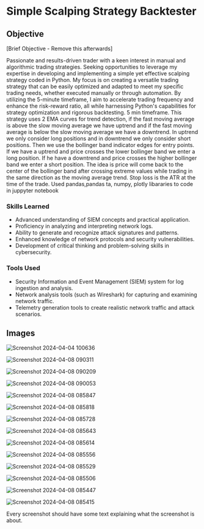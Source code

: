 # Simple Scalping Strategy Backtester

## Objective
[Brief Objective - Remove this afterwards]

Passionate and results-driven trader with a keen interest in manual and algorithmic trading strategies. Seeking opportunities to leverage my expertise in developing and implementing a simple yet effective scalping strategy coded in Python. My focus is on creating a versatile trading strategy that can be easily optimized and adapted to meet my specific trading needs, whether executed manually or through automation. By utilizing the 5-minute timeframe, I aim to accelerate trading frequency and enhance the risk-reward ratio, all while harnessing Python's capabilities for strategy optimization and rigorous backtesting. 5 min timeframe. This strategy uses 2 EMA curves for trend detection, if the fast moving average is above the slow moving average we have uptrend and if the fast moving average is
below the slow moving average we have a downtrend. In uptrend we only consider long positions and in downtrend we only consider short positions. Then we use the bollinger band indicator edges for entry points. If we have a uptrend and price crosses the lower bollinger band we enter a long position. If he have a downtrend and price crosses the higher bollinger band we enter a short position. The idea is price will come back to the center of the bollinger band after crossing extreme values while trading in the same direction as the moving average trend. Stop loss is the ATR at the time of the trade. Used pandas,pandas ta, numpy, plotly libararies to code in juppyter notebook

### Skills Learned

- Advanced understanding of SIEM concepts and practical application.
- Proficiency in analyzing and interpreting network logs.
- Ability to generate and recognize attack signatures and patterns.
- Enhanced knowledge of network protocols and security vulnerabilities.
- Development of critical thinking and problem-solving skills in cybersecurity.

### Tools Used

- Security Information and Event Management (SIEM) system for log ingestion and analysis.
- Network analysis tools (such as Wireshark) for capturing and examining network traffic.
- Telemetry generation tools to create realistic network traffic and attack scenarios.

## Images

![Screenshot 2024-04-04 100636](https://github.com/sarch25/Python-Trading-Bot/assets/130470960/46482be7-003e-4c70-be09-867a43acc6a5)

![Screenshot 2024-04-08 090311](https://github.com/sarch25/Simple-Scalping-Strategy/assets/130470960/8f0fffa7-131a-424e-9e24-68ed468b28ce)

![Screenshot 2024-04-08 090209](https://github.com/sarch25/Simple-Scalping-Strategy/assets/130470960/f1dd051b-24ef-4ca7-b8c9-f94a78265054)

![Screenshot 2024-04-08 090053](https://github.com/sarch25/Simple-Scalping-Strategy/assets/130470960/1df05174-eb59-492e-a9f3-766a922d77e1)

![Screenshot 2024-04-08 085847](https://github.com/sarch25/Simple-Scalping-Strategy/assets/130470960/983c9f30-0370-41d5-adbb-1776ddd5f6e4)

![Screenshot 2024-04-08 085818](https://github.com/sarch25/Simple-Scalping-Strategy/assets/130470960/f0cf933d-bb8c-475a-a7a8-4a4052225da1)

![Screenshot 2024-04-08 085728](https://github.com/sarch25/Simple-Scalping-Strategy/assets/130470960/49400c4f-2438-401c-a69b-b9892f981d0c)

![Screenshot 2024-04-08 085643](https://github.com/sarch25/Simple-Scalping-Strategy/assets/130470960/4a09d2a7-bc38-4ea8-b33e-1218a299df02)

![Screenshot 2024-04-08 085614](https://github.com/sarch25/Simple-Scalping-Strategy/assets/130470960/a51d9503-ebb9-4289-bb1c-2919691a4c8c)

![Screenshot 2024-04-08 085556](https://github.com/sarch25/Simple-Scalping-Strategy/assets/130470960/2d6a82a1-2dca-4e36-8949-3f4f31822cd5)

![Screenshot 2024-04-08 085529](https://github.com/sarch25/Simple-Scalping-Strategy/assets/130470960/433fb929-355a-46d1-8289-072b0d9344e9)

![Screenshot 2024-04-08 085506](https://github.com/sarch25/Simple-Scalping-Strategy/assets/130470960/7f204e56-92be-4538-8f75-616a7e905e50)

![Screenshot 2024-04-08 085447](https://github.com/sarch25/Simple-Scalping-Strategy/assets/130470960/1fda6e6b-76bd-4c5b-bc0e-57785b0e366c)

![Screenshot 2024-04-08 085415](https://github.com/sarch25/Simple-Scalping-Strategy/assets/130470960/de5c32dd-4b05-4da3-a94d-742ce65f4acd)

Every screenshot should have some text explaining what the screenshot is about.
